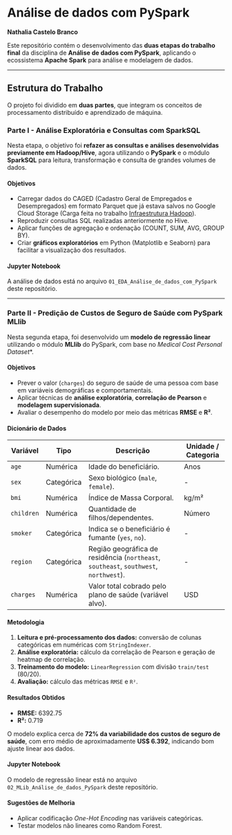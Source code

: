 #  Análise de dados com PySpark

**Nathalia Castelo Branco**

Este repositório contém o desenvolvimento das **duas etapas do trabalho final** da disciplina de **Análise de dados com PySpark**, aplicando o ecossistema **Apache Spark** para análise e modelagem de dados.

---

## Estrutura do Trabalho

O projeto foi dividido em **duas partes**, que integram os conceitos de processamento distribuído e aprendizado de máquina.

### Parte I - Análise Exploratória e Consultas com SparkSQL

Nesta etapa, o objetivo foi **refazer as consultas e análises desenvolvidas previamente em Hadoop/Hive**, agora utilizando o **PySpark** e o módulo **SparkSQL** para leitura, transformação e consulta de grandes volumes de dados.

#### Objetivos
- Carregar dados do CAGED (Cadastro Geral de Empregados e Desempregados) em formato Parquet que já estava salvos no Google Cloud Storage (Carga feita no trabalho [Infraestrutura Hadoop](https://github.com/nathaliacastelobranco/infnet-infraestrutura-hadoop)).  
- Reproduzir consultas SQL realizadas anteriormente no Hive.  
- Aplicar funções de agregação e ordenação (COUNT, SUM, AVG, GROUP BY).  
- Criar **gráficos exploratórios** em Python (Matplotlib e Seaborn) para facilitar a visualização dos resultados.
  
#### Jupyter Notebook

A análise de dados está no arquivo `01_EDA_Análise_de_dados_com_PySpark` deste repositório.

---

### Parte II - Predição de Custos de Seguro de Saúde com PySpark MLlib

Nesta segunda etapa, foi desenvolvido um **modelo de regressão linear** utilizando o módulo **MLlib** do PySpark, com base no *Medical Cost Personal Dataset**.

####  Objetivos
- Prever o valor (`charges`) do seguro de saúde de uma pessoa com base em variáveis demográficas e comportamentais.  
- Aplicar técnicas de **análise exploratória**, **correlação de Pearson** e **modelagem supervisionada**.  
- Avaliar o desempenho do modelo por meio das métricas **RMSE** e **R²**.

#### Dicionário de Dados

| Variável | Tipo | Descrição | Unidade / Categoria |
|-----------|------|------------|----------------------|
| `age` | Numérica | Idade do beneficiário. | Anos |
| `sex` | Categórica | Sexo biológico (`male`, `female`). | - |
| `bmi` | Numérica | Índice de Massa Corporal. | kg/m² |
| `children` | Numérica | Quantidade de filhos/dependentes. | Número |
| `smoker` | Categórica | Indica se o beneficiário é fumante (`yes`, `no`). | - |
| `region` | Categórica | Região geográfica de residência (`northeast`, `southeast`, `southwest`, `northwest`). | - |
| `charges` | Numérica | Valor total cobrado pelo plano de saúde (variável alvo). | USD |

#### Metodologia

1. **Leitura e pré-processamento dos dados:** conversão de colunas categóricas em numéricas com `StringIndexer`.  
2. **Análise exploratória:** cálculo da correlação de Pearson e geração de heatmap de correlação.  
3. **Treinamento do modelo:** `LinearRegression` com divisão `train/test` (80/20).  
4. **Avaliação:** cálculo das métricas `RMSE` e `R²`.  

#### Resultados Obtidos
- **RMSE:** 6392.75  
- **R²:** 0.719  

O modelo explica cerca de **72% da variabilidade dos custos de seguro de saúde**, com erro médio de aproximadamente **US$ 6.392**, indicando bom ajuste linear aos dados.

#### Jupyter Notebook

O modelo de regressão linear está no arquivo `02_MLib_Análise_de_dados_PySpark` deste repositório.


#### Sugestões de Melhoria
- Aplicar codificação *One-Hot Encoding* nas variáveis categóricas.  
- Testar modelos não lineares como Random Forest.  

